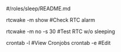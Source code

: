 #/roles/sleep/README.md


rtcwake -m show         #Check RTC alarm

rtcwake -m no -s 30     #Test RTC w/o sleeping

crontab -l              #View Cronjobs
crontab -e              #Edit